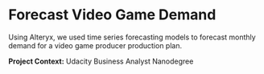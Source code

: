 # Forecast Video Game Demand

Using Alteryx, we used time series forecasting models to forecast monthly demand for a video game producer production plan.

**Project Context:** Udacity Business Analyst Nanodegree
